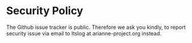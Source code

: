 # Security Policy

The Github issue tracker is public. Therefore we ask you kindly, to report security issue via email to ltslog at arianne-project.org instead.
